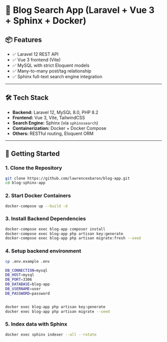 # 📰 Blog Search App (Laravel + Vue 3 + Sphinx + Docker)

## 📦 Features

- ✅ Laravel 12 REST API
- ✅ Vue 3 frontend (Vite)
- ✅ MySQL with strict Eloquent models
- ✅ Many-to-many post/tag relationship
- ✅ Sphinx full-text search engine integration

---

## 🛠️ Tech Stack

- **Backend:** Laravel 12, MySQL 8.0, PHP 8.2
- **Frontend:** Vue 3, Vite, TailwindCSS
- **Search Engine:** Sphinx (via `sphinxsearch`)
- **Containerization:** Docker + Docker Compose
- **Others:** RESTful routing, Eloquent ORM

---

## 🚀 Getting Started

### 1. Clone the Repository

```bash
git clone https://github.com/lawrencexbaron/blog-app.git
cd blog-sphinx-app
```

### 2. Start Docker Containers

```bash
docker-compose up --build -d
```

### 3. Install Backend Dependencies

```bash
docker-compose exec blog-app composer install
docker-compose exec blog-app php artisan key:generate
docker-compose exec blog-app php artisan migrate:fresh --seed
```

### 4. Setup backend environment

```bash
cp .env.example .env

DB_CONNECTION=mysql
DB_HOST=mysql
DB_PORT=3306
DB_DATABASE=blog-app
DB_USERNAME=user
DB_PASSWORD=password


docker exec blog-app php artisan key:generate
docker exec blog-app php artisan migrate --seed
```

### 5. Index data with Sphinx

```bash
docker exec sphinx indexer --all --rotate
```
